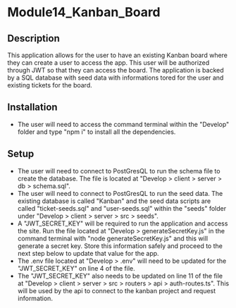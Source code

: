 # Module14_Kanban_Board

## Description
This application allows for the user to have an existing Kanban board where they can create a user to access the app.
This user will be authorized through JWT so that they can access the board.
The application is backed by a SQL database with seed data with informations tored for the user and existing tickets for the board.

## Installation
- The user will need to access the command terminal within the "Develop" folder and type "npm i" to install all the dependencies.

## Setup
- The user will need to connect to PostGresQL to run the schema file to create the database.  The file is located at "Develop > client > server > db > schema.sql".
- The user will need to connect to PostGresQL to run the seed data. The existing database is called "Kanban" and the seed data scripts are called "ticket-seeds.sql" and "user-seeds.sql" within the "seeds" folder under "Develop > client > server > src > seeds".
- A "JWT_SECRET_KEY" will be required to run the application and access the site. Run the file located at "Develop > generateSecretKey.js" in the command terminal with "node generateSecretKey.js" and this will generate a secret key.  Store this information safely and proceed to the next step below to update that value for the app.
- The .env file located at "Develop > .env" will need to be updated for the "JWT_SECRET_KEY" on line 4 of the file.
- The "JWT_SECRET_KEY" also needs to be updated on line 11 of the file at "Develop > client > server > src > routers > api > auth-routes.ts".  This will be used by the api to connect to the kanban project and request information.
